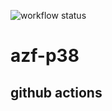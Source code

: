 ![workflow status](https://github.com/bashaway/azf-p38/actions/workflows/main.yml/badge.svg)

# azf-p38

## github actions